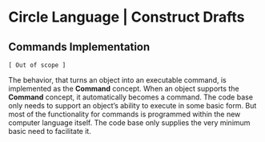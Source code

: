 ﻿Circle Language | Construct Drafts
==================================

Commands Implementation
-----------------------

`[ Out of scope ]`

The behavior, that turns an object into an executable command, is implemented as the __Command__ concept. When an object supports the __Command__ concept, it automatically becomes a command. The code base only needs to support an object’s ability to execute in some basic form. But most of the functionality for commands is programmed within the new computer language itself. The code base only supplies the very minimum basic need to facilitate it.